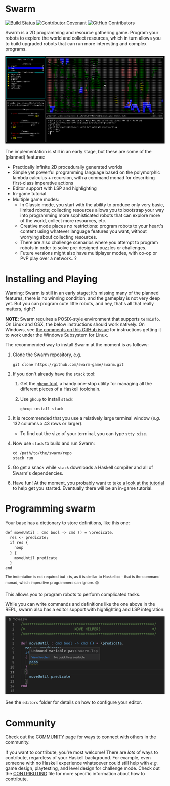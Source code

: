 Swarm
=====

[![Build Status](https://github.com/swarm-game/swarm/actions/workflows/haskell-ci.yml/badge.svg)](https://github.com/swarm-game/swarm/actions)
[![Contributor Covenant](https://img.shields.io/badge/Contributor%20Covenant-v2.0%20adopted-ff69b4.svg)](CODE_OF_CONDUCT.md)
![GitHub Contributors](https://contrib.rocks/image?repo=swarm-game/swarm)

Swarm is a 2D programming and resource gathering game. Program your
robots to explore the world and collect resources, which in turn
allows you to build upgraded robots that can run more interesting and
complex programs.

![World 0 after scanning a tree and making a log.](images/tutorial/log.png)

The implementation is still in an early stage, but these are some of the (planned) features:

* Practically infinite 2D procedurally generated worlds
* Simple yet powerful programming language based on the polymorphic
  lambda calculus + recursion, with a command monad for describing
  first-class imperative actions
* Editor support with LSP and highlighting
* In-game tutorial
* Multiple game modes:
    - In Classic mode, you start with the ability to produce only very
      basic, limited robots; collecting resources allows you to
      bootstrap your way into programming more sophisticated robots
      that can explore more of the world, collect more resources, etc.
    - Creative mode places no restrictions: program robots to your
      heart's content using whatever language features you want,
      without worrying about collecting resources.
    - There are also challenge scenarios where you attempt to program
      robots in order to solve pre-designed puzzles or challenges.
    - Future versions might also have multiplayer modes, with co-op or
      PvP play over a network...?

Installing and Playing
======================

Warning: Swarm is still in an early stage; it's missing many of the
planned features, there is no winning condition, and the gameplay is
not very deep yet.  But you can program cute little robots, and hey,
that's all that really matters, right?

**NOTE**: Swarm requires a POSIX-style environment that supports
`terminfo`.  On Linux and OSX, the below instructions should work
natively.  On Windows, see [the comments on this GitHub
issue](https://github.com/swarm-game/swarm/issues/53) for instructions
getting it to work under the Windows Subsystem for Linux.

The recommended way to install Swarm at the moment is as follows:

1. Clone the Swarm repository, e.g.

       git clone https://github.com/swarm-game/swarm.git

1. If you don't already have the `stack` tool:
    1. Get the [`ghcup` tool](https://www.haskell.org/ghcup/), a handy
       one-stop utility for managing all the different pieces of a
       Haskell toolchain.
    1. Use `ghcup` to install `stack`:

           ghcup install stack

1. It is recommended that you use a relatively large terminal window (*e.g.*
   132 columns x 43 rows or larger).
    * To find out the size of your terminal, you can type `stty size`.

1. Now use `stack` to build and run Swarm:

       cd /path/to/the/swarm/repo
       stack run

1. Go get a snack while `stack` downloads a Haskell compiler and
   all of Swarm's dependencies.
1. Have fun! At the moment, you probably want to [take a look at the
   tutorial](TUTORIAL.md) to help get you started.  Eventually there
   will be an in-game tutorial.


Programming swarm
=================

Your base has a dictionary to store definitions, like this one:

```
def moveUntil : cmd bool -> cmd () = \predicate.
  res <- predicate;
  if res {
    noop
  } {
    moveUntil predicate
  }
end
```

<sup>The indentation is not required but `;` is, as it is similar
to Haskell `>>` - that is the command monad, which imperative
programmers can ignore. :wink:
</sup>

This allows you to program robots to perform complicated tasks.

While you can write commands and definitions like the one above
in the REPL, swarm also has a editor support with highlighting
and LSP integration:

![Editor with problem popup](images/editor.png)

See the `editors` folder for details on how to configure your editor.

Community
=========

Check out the [COMMUNITY](COMMUNITY.md) page for ways to connect with
others in the community.

If you want to contribute, you're most welcome!  There are *lots* of
ways to contribute, regardless of your Haskell background.  For
example, even someone with no Haskell experience whatsoever could
still help with *e.g.* game design, playtesting, and level design for
challenge mode.  Check out the [CONTRIBUTING](CONTRIBUTING.md) file
for more specific information about how to contribute.
